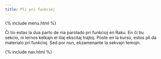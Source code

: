 ```yaml
---
title: Pli pri funkcioj
---
```


{% include menu.html %}

Ĉi tio estas la dua parto de nia parolado pri funkcioj en Raku. En ĉi tiu sekcio, ni lernos kelkajn el iliaj ekscitaj trajtoj. Poste en la kurso, estos pli da materialo pri funkcioj. Sed por nun, ekzamenante la sekvajn temojn.

{% include nav.html %}